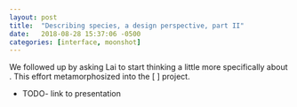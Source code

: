 ```yaml
---
layout: post
title:  "Describing species, a design perspective, part II"
date:   2018-08-28 15:37:06 -0500
categories: [interface, moonshot]
---
```


We followed up by asking Lai to start thinking a little more specifically about <X>.  This effort metamorphosized into the [ ] project.

* TODO- link to presentation
